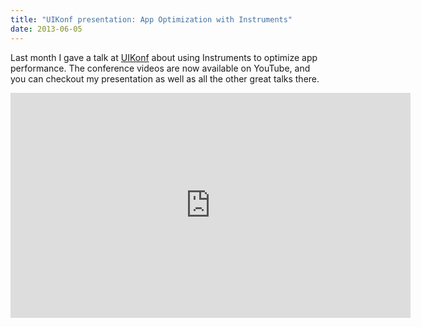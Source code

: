 ```yaml
---
title: "UIKonf presentation: App Optimization with Instruments"
date: 2013-06-05
---
```


Last month I gave a talk at [UIKonf](http://www.uikonf.com) about using Instruments to optimize app performance. The conference videos are now available on YouTube, and you can checkout my presentation as well as all the other great talks there.

<center><iframe width="640" height="360" src="http://www.youtube.com/embed/N7ryA7rxsrg" frameborder="0" allowfullscreen></iframe></center>